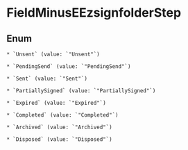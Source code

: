 
# FieldMinusEEzsignfolderStep

## Enum


    * `Unsent` (value: `"Unsent"`)

    * `PendingSend` (value: `"PendingSend"`)

    * `Sent` (value: `"Sent"`)

    * `PartiallySigned` (value: `"PartiallySigned"`)

    * `Expired` (value: `"Expired"`)

    * `Completed` (value: `"Completed"`)

    * `Archived` (value: `"Archived"`)

    * `Disposed` (value: `"Disposed"`)



